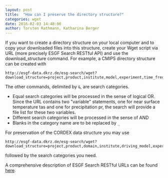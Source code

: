 ```yaml
---
layout: post
title:  "How can I preserve the directory structure?"
categories: wget
date: 2016-02-03 14:40:00
author: Torsten Rathmann, Katharina Berger
---
```


If you want to create a directory structure on your local computer and to copy your downloaded files into this structure, create your Wget script via URL (more precisely ESGF Search RESTful API) and use the download_structure command. For example, a CMIP5 directory structure can be created with

    http://esgf-data.dkrz.de/esg-search/wget?download_structure=project,product,institute,model,experiment,time_frequency,realm,cmor_table,ensemble,variable&project=CMIP5&experiment=historical&cmor_table=Amon&variable=tas&variable=pr

The other commands, delimited by `&`, are search categories.

* Equal search categories will be processed in the sense of logical OR. Since the URL contains two "variable" statements, one for near surface temperature tas and one for precipitation pr, the search will provide a file list for these two variables.
* Different search categories will be processed in the sense of AND
* Blanks in the category name are to be replaced by `_`

For preservation of the CORDEX data structure you may use

    http://esgf-data.dkrz.de/esg-search/wget?download_structure=project,product,domain,institute,driving_model,experiment,ensemble,rcm_model,rcm_version,time_frequency,variable&project=CORDEX 

followed by the search categories you need.

A comprehensive description of ESGF Search RESTful URLs can be found [here][ESGF Search RESTful API].

[ESGF Search RESTful API]: https://github.com/ESGF/esgf.github.io/wiki/ESGF_Search_REST_API
